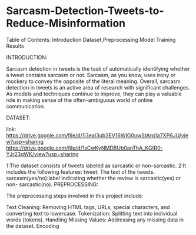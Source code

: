 # Sarcasm-Detection-Tweets-to-Reduce-Misinformation
Table of Contents: Introduction Dataset,Preprocessing Model Training Results

INTRODUCTION:

Sarcasm detection in tweets is the task of automatically identifying whether a tweet contains sarcasm or not. Sarcasm, as you know, uses irony or mockery to convey the opposite of the literal meaning. Overall, sarcasm detection in tweets is an active area of research with significant challenges. As models and techniques continue to improve, they can play a valuable role in making sense of the often-ambiguous world of online communication.

DATASET:

link: https://drive.google.com/file/d/1l3eaI3ub3EV16WIG0uwStArq1a7XP6JU/view?usp=sharing https://drive.google.com/file/d/1sCwKyNMDBUb0anThA_KGtR0-YJr23qWK/view?usp=sharing

1:The dataset consists of tweets labeled as sarcastic or non-sarcastic. 2:It includes the following features: tweet: The text of the tweets. sarcasm(yes/no):label indicating whether the review is sarcastic(yes) or non- sarcastic(no). PREPROCESSING:

The preprocessing steps involved in this project include:

Text Cleaning: Removing HTML tags, URLs, special characters, and converting text to lowercase. Tokenization: Splitting text into individual words (tokens). Handling Missing Values: Addressing any missing data in the dataset. Encoding
